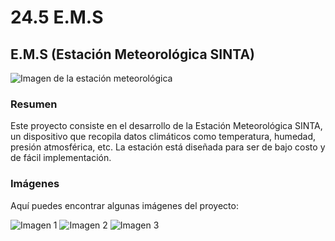 # 24.5 E.M.S
## E.M.S (Estación Meteorológica SINTA)

![Imagen de la estación meteorológica](ruta/a/la/imagen.jpg)

### Resumen
Este proyecto consiste en el desarrollo de la Estación Meteorológica SINTA, un dispositivo que recopila datos climáticos como temperatura, humedad, presión atmosférica, etc. La estación está diseñada para ser de bajo costo y de fácil implementación.

### Imágenes

Aquí puedes encontrar algunas imágenes del proyecto:

![Imagen 1](ruta/a/la/imagen1.jpg)
![Imagen 2](ruta/a/la/imagen2.jpg)
![Imagen 3](ruta/a/la/imagen3.jpg)

